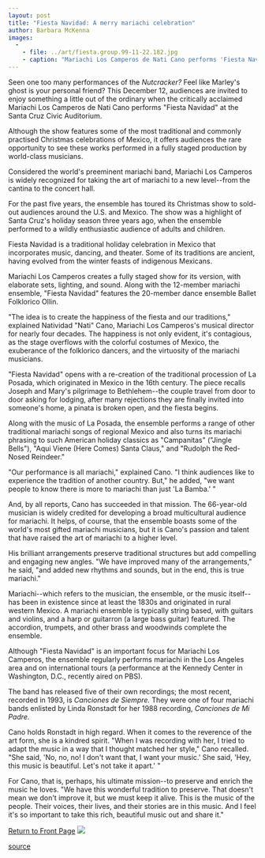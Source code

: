 ```yaml
---
layout: post
title: "Fiesta Navidad: A merry mariachi celebration"
author: Barbara McKenna
images:
  -
    - file: ../art/fiesta.group.99-11-22.182.jpg
    - caption: "Mariachi Los Camperos de Nati Cano performs 'Fiesta Navidad' on December 12 at 3 p.m. at the Santa Cruz Civic Auditorium. Tickets are $15 for adults, $12 for seniors and students, $8 for UCSC students, and $5 for children 12 and under. Call (831) 459-2159 for more information. Photo: Robert Blackman"
---
```


Seen one too many performances of the _Nutcracker?_ Feel like Marley's ghost is your personal friend? This December 12, audiences are invited to enjoy something a little out of the ordinary when the critically acclaimed Mariachi Los Camperos de Nati Cano performs "Fiesta Navidad" at the Santa Cruz Civic Auditorium.

Although the show features some of the most traditional and commonly practised Christmas celebrations of Mexico, it offers audiences the rare opportunity to see these works performed in a fully staged production by world-class musicians.   
  
Considered the world's preeminent mariachi band, Mariachi Los Camperos is widely recognized for taking the art of mariachi to a new level--from the cantina to the concert hall.

For the past five years, the ensemble has toured its Christmas show to sold-out audiences around the U.S. and Mexico. The show was a highlight of Santa Cruz's holiday season three years ago, when the ensemble performed to a wildly enthusiastic audience of adults and children.   
  
Fiesta Navidad is a traditional holiday celebration in Mexico that incorporates music, dancing, and theater. Some of its traditions are ancient, having evolved from the winter feasts of indigenous Mexicans.

Mariachi Los Camperos creates a fully staged show for its version, with elaborate sets, lighting, and sound. Along with the 12-member mariachi ensemble, "Fiesta Navidad" features the 20-member dance ensemble Ballet Folklorico Ollin.  
  
"The idea is to create the happiness of the fiesta and our traditions," explained Natividad "Nati" Cano, Mariachi Los Camperos's musical director for nearly four decades. The happiness is not only evident, it's contagious, as the stage overflows with the colorful costumes of Mexico, the exuberance of the folklorico dancers, and the virtuosity of the mariachi musicians.   
  
"Fiesta Navidad" opens with a re-creation of the traditional procession of La Posada, which originated in Mexico in the 16th century. The piece recalls Joseph and Mary's pilgrimage to Bethlehem--the couple travel from door to door asking for lodging, after many rejections they are finally invited into someone's home, a pinata is broken open, and the fiesta begins.

Along with the music of La Posada, the ensemble performs a range of other traditional mariachi songs of regional Mexico and also turns its mariachi phrasing to such American holiday classics as "Campanitas" ("Jingle Bells"), "Aqui Viene (Here Comes) Santa Claus," and "Rudolph the Red-Nosed Reindeer."   
  
"Our performance is all mariachi," explained Cano. "I think audiences like to experience the tradition of another country. But," he added, "we want people to know there is more to mariachi than just 'La Bamba.' "   
  
And, by all reports, Cano has succeeded in that mission. The 66-year-old musician is widely credited for developing a broad multicultural audience for mariachi. It helps, of course, that the ensemble boasts some of the world's most gifted mariachi musicians, but it is Cano's passion and talent that have raised the art of mariachi to a higher level.

His brilliant arrangements preserve traditional structures but add compelling and engaging new angles. "We have improved many of the arrangements," he said, "and added new rhythms and sounds, but in the end, this is true mariachi."  
  
Mariachi--which refers to the musician, the ensemble, or the music itself--has been in existence since at least the 1830s and originated in rural western Mexico. A mariachi ensemble is typically string based, with guitars and violins, and a harp or guitarron (a large bass guitar) featured. The accordion, trumpets, and other brass and woodwinds complete the ensemble.  
  
Although "Fiesta Navidad" is an important focus for Mariachi Los Camperos, the ensemble regularly performs mariachi in the Los Angeles area and on international tours (a performance at the Kennedy Center in Washington, D.C., recently aired on PBS).

The band has released five of their own recordings; the most recent, recorded in 1993, is _Canciones de Siempre._ They were one of four mariachi bands enlisted by Linda Ronstadt for her 1988 recording, _Canciones de Mi Padre._  
  
Cano holds Ronstadt in high regard. When it comes to the reverence of the art form, she is a kindred spirit. "When I was recording with her, I tried to adapt the music in a way that I thought matched her style," Cano recalled. "She said, 'No, no, no! I don't want that, I want your music.' She said, 'Hey, this music is beautiful. Let's not take it apart.' "  
  
For Cano, that is, perhaps, his ultimate mission--to preserve and enrich the music he loves. "We have this wonderful tradition to preserve. That doesn't mean we don't improve it, but we must keep it alive. This is the music of the people. Their voices, their lives, and their stories are in this music. And I feel it's so important to take this rich, beautiful music out and share it."

[Return to Front Page][1] ![ ][2]

[1]: ../../index.html
[2]: ../../images/trans.gif

[source](http://www1.ucsc.edu/currents/99-00/11-22/fiesta.html "Permalink to fiesta")
